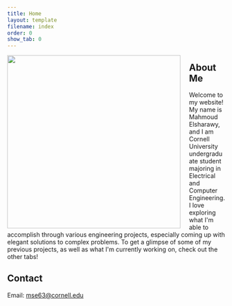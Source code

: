 ```yaml
---
title: Home
layout: template
filename: index
order: 0
show_tab: 0
--- 
```


<img src = "Mahmoud.jpg" style="width:400px;float:left;margin-right:20px">

## About Me

Welcome to my website! My name is Mahmoud Elsharawy, and I am  Cornell University undergraduate student majoring in Electrical and Computer Engineering. I love exploring what I'm able to accomplish through various engineering projects, especially coming up with elegant solutions to complex problems. To get a glimpse of some of my previous projects, as well as what I'm currently working on, check out the other tabs!

## Contact
Email: mse63@cornell.edu
